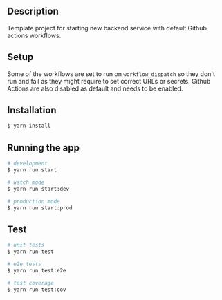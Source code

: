 ## Description

Template project for starting new backend service with default Github actions workflows.

## Setup

Some of the workflows are set to run on `workflow_dispatch` so they don't run and fail as they might require to set correct URLs or secrets. Github Actions are also disabled as default and needs to be enabled.

## Installation

```bash
$ yarn install
```

## Running the app

```bash
# development
$ yarn run start

# watch mode
$ yarn run start:dev

# production mode
$ yarn run start:prod
```

## Test

```bash
# unit tests
$ yarn run test

# e2e tests
$ yarn run test:e2e

# test coverage
$ yarn run test:cov
```
